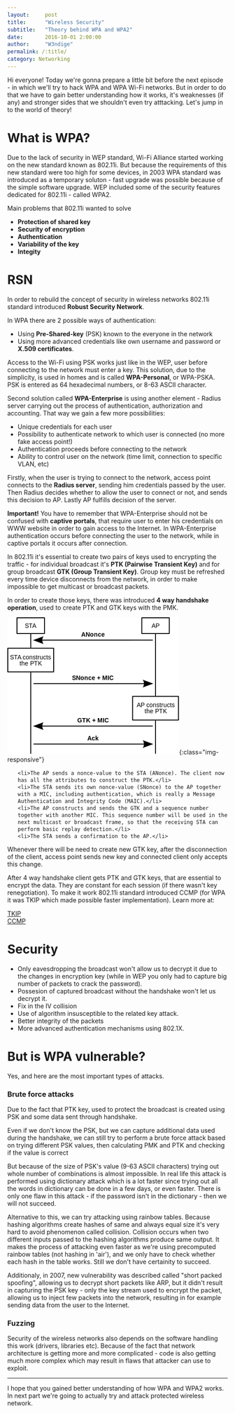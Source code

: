 ```yaml
---
layout:     post
title:      "Wireless Security"
subtitle:   "Theory behind WPA and WPA2"
date:       2016-10-01 2:00:00
author:     "W3ndige"
permalink: /:title/
category: Networking
---
```


<p>Hi everyone! Today we're gonna prepare a little bit before the next episode - in which we'll try to hack WPA and WPA Wi-Fi networks. But in order to do that we have to gain better understanding how it works, it's weaknesses (if any) and stronger sides that we shouldn't even try atttacking. Let's jump in to the world of theory! </p>

<h1>What is WPA? </h1>

<p>Due to the lack of security in WEP standard, Wi-Fi Alliance started working on the new standard known as 802.11i. But because the   requirements of this new standard were too high for some devices, in 2003 WPA standard was introduced as a temporary soluton - fast upgrade was possible because of the simple software upgrade. WEP included some of the security features dedicated for 802.11i - called WPA2.  </p>

<p>Main problems that 802.11i wanted to solve</p>

<ul>
<li><b>Protection of shared key</b></li>
<li><b>Security of encryption</b></li>
<li><b>Authentication</b></li>
<li><b>Variability of the key</b></li>
<li><b>Integity</b></li>
</ul>

<h1>RSN</h1>

<p>In order to rebuild the concept of security in wireless networks 802.11i standard introduced <b>Robust Security Network</b>.</p>

<p>In WPA there are 2 possible ways of authentication: </p>

<ul>
<li>Using <b>Pre-Shared-key</b> (PSK) known to the everyone in the network</li>
<li>Using more advanced credentials like own username and password or <b>X.509 certificates</b>. </li>
</ul>

<p>Access to the Wi-Fi using PSK works just like in the WEP, user before connecting to the network must enter a key. This solution, due to the simplicity, is used in homes and is called <b>WPA-Personal</b>, or WPA-PSKA. PSK is entered as 64 hexadecimal numbers, or 8-63 ASCII character.  </p>

<p>Second solution called <b>WPA-Enterprise</b> is using another element - Radius server carrying out the process of authentication, authorization and accounting. That way we gain a few more possibilities: </p>

<ul>
<li>Unique credentials for each user</li>
<li>Possibility to authenticate network to which user is connected (no more fake access point!)</li>
<li>Authentication proceeds before connecting to the network</li>
<li>Ability to control user on the network (time limit, connection to specific VLAN, etc)</li>

</ul>

<p>Firstly, when the user is trying to connect to the network, access point connects to the <b>Radius server</b>, sending him credentials passed by the user. Then Radius decides whether to allow the user to connect or not, and sends this decision to AP. Lastly AP fulfills decision of the server. </p>

<p><b>Important!</b> You have to remember that WPA-Enterprise should not be confused with <b>captive portals</b>, that require user to enter his credentials on WWW website in order to gain access to the Internet. In WPA-Enterprise authentication occurs before connecting the user to the network, while in captive portals it occurs after connection.  </p>

<p>In 802.11i it's essential to create two pairs of keys used to encrypting the traffic - for individual broadcast it's <b>PTK (Pairwise Transient Key)</b> and for group broadcast <b>GTK (Group Transient Key)</b>. Group key must be refreshed every time device disconnects from the network, in order to make impossible to get multicast or broadcast packets.  </p>

<p>In order to create those keys, there was introduced <b>4 way handshake operation</b>, used to create PTK and GTK keys with the PMK.  </p>

![4-way-handshake](/img/wireless-security-wpa/4-way-handshake.png){:class="img-responsive"}

<ol>

    <li>The AP sends a nonce-value to the STA (ANonce). The client now has all the attributes to construct the PTK.</li>
    <li>The STA sends its own nonce-value (SNonce) to the AP together with a MIC, including authentication, which is really a Message Authentication and Integrity Code (MAIC).</li>
    <li>The AP constructs and sends the GTK and a sequence number together with another MIC. This sequence number will be used in the next multicast or broadcast frame, so that the receiving STA can perform basic replay detection.</li>
    <li>The STA sends a confirmation to the AP.</li>

</ol>

<p>Whenever there will be need to create new GTK key, after the disconnection of the client, access point sends new key and connected client only accepts this change.  </p>

<p>After 4 way handshake client gets PTK and GTK keys, that are essential to encrypt the data. They are constant for each session (if there wasn't key renegotiation). To make it work 802.11i standard introduced CCMP (for WPA it was TKIP which made possible faster implementation). Learn more at:  </p>

[TKIP](https://en.wikipedia.org/wiki/Temporal_Key_Integrity_Protocol "TKIP")<br>
[CCMP](https://en.wikipedia.org/wiki/CCMP "CCMP")<br>


<h1>Security</h1>

<ul>
<li>Only eavesdropping the broadcast won't allow us to decrypt it due to the changes in encryption key (while in WEP you only had to capture big number of packets to crack the password). </li>

<li>Possesion of captured broadcast without the handshake won't let us decrypt it. </li>

<li>Fix in the IV collision</li>

<li>Use of algorithm insusceptible to the related key attack. </li>

<li>Better integrity of the packets</li>

<li>More advanced authentication mechanisms using 802.1X.</li>
</ul>
<h1>But is WPA vulnerable?</h1>

<p>Yes, and here are the most important types of attacks. </p>

<h3>Brute force attacks</h3>

<p>Due to the fact that PTK key, used to protect the broadcast is created using PSK and some data sent through handshake. </p>

<p>Even if we don't know the PSK, but we can capture additional data used during the handshake, we can still try to perform a brute force attack based on trying different PSK values, then calculating PMK and PTK and checking if the value is correct</p>

<p>But because of the size of PSK's value (9-63 ASCII characters) trying out whole number of combinations is almost impossible. In real life this attack is performed using dictionary attack which is a lot faster since trying out all the words in dictionary can be done in a few days, or even faster. There is only one flaw in this attack - if the password isn't in the dictionary - then we will not succeed. </p>

<p>Alternative to this, we can try attacking using rainbow tables. Because hashing algorithms create hashes of same and always equal size it's very hard to avoid phenomenon called collision. Collision occurs when two different inputs passed to the hashing algorithms produce same output. It makes the process of attacking even faster as we're using precomputed rainbow tables (not hashing in 'air'), and we only have to check whether each hash in the table works. Still we don't have certainity to succeed.  </p>

<p>Additionaly, in 2007, new vulnerability was described called "short packed spoofing", allowing us to decrypt short packets like ARP, but it didn't result in capturing the PSK key - only the key stream used to encrypt the packet, allowing us to inject few packets into the network, resulting in for example sending data from the user to the Internet.  </p>

<h3>Fuzzing</h3>

<p>Security of the wireless networks also depends on the software handling this work (drivers, libraries etc). Because of the fact that network architecture is getting more and more complicated - code is also getting much more complex which may result in flaws that attacker can use to exploit. </p>

<hr>
<p>I hope that you gained better understanding of how WPA and WPA2 works. In next part we're going to actually try and attack protected wireless network.  </p>
